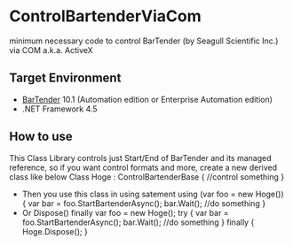 # ControlBartenderViaCom
minimum necessary code to control BarTender (by Seagull Scientific Inc.) via COM a.k.a. ActiveX

## Target Environment
- [BarTender] 10.1 (Automation edition or Enterprise Automation edition)
- .NET Framework 4.5

## How to use
This Class Library controls just Start/End of BarTender and its managed reference, so if you want control formats and more, create a new derived class like below
    Class Hoge : ControlBartenderBase
    {
    	//control something
    }
- Then you use this class in using satement
    using (var foo = new Hoge())
    {
    	var bar = foo.StartBartenderAsync();
    	bar.Wait();
    	//do something
    }
- Or Dispose() finally
    var foo = new Hoge();
    try {
    	var bar = foo.StartBartenderAsync();
		bar.Wait();
		//do something
	}
	finally {
		Hoge.Dispose();
	}
 
[BarTender]: http://www.seagullscientific.com/label-software/barcode-label-design-and-printing.aspx